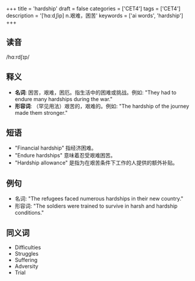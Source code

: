 +++
title = 'hardship'
draft = false
categories = ['CET4']
tags = ['CET4']
description = '[ˈhɑːdˌ∫ip] n.艰难，困苦'
keywords = ['ai words', 'hardship']
+++

## 读音
/hɑːrdʃɪp/

## 释义
- **名词**: 困苦，艰难，困厄。指生活中的困难或挑战。例如: "They had to endure many hardships during the war."
- **形容词**: （罕见用法）艰苦的，艰难的。例如: "The hardship of the journey made them stronger."

## 短语
- "Financial hardship" 指经济困难。
- "Endure hardships" 意味着忍受艰难困苦。
- "Hardship allowance" 是指为在艰苦条件下工作的人提供的额外补贴。

## 例句
- 名词: "The refugees faced numerous hardships in their new country."
- 形容词: "The soldiers were trained to survive in harsh and hardship conditions."

## 同义词
- Difficulties
- Struggles
- Suffering
- Adversity
- Trial
